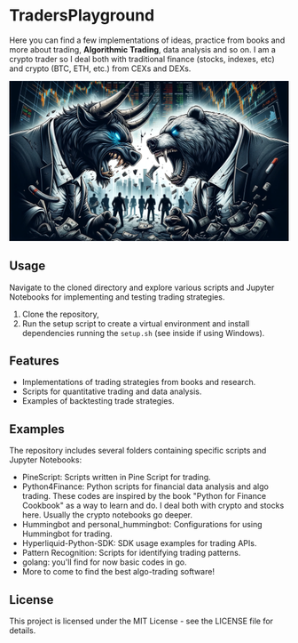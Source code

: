 # TradersPlayground
Here you can find a few implementations of ideas, practice from books and more about trading, **Algorithmic Trading**, data analysis and so on.
I am a crypto trader so I deal both with traditional finance (stocks, indexes, etc) and crypto (BTC, ETH, etc.) from CEXs and DEXs.

![Image1](_images/bullvsbear.webp)

## Usage
Navigate to the cloned directory and explore various scripts and Jupyter Notebooks for implementing and testing trading strategies. 
1. Clone the repository, 
2. Run the setup script to create a virtual environment and install dependencies running the ``setup.sh`` (see inside if using Windows).

## Features
- Implementations of trading strategies from books and research.
- Scripts for quantitative trading and data analysis.
- Examples of backtesting trade strategies.

## Examples
The repository includes several folders containing specific scripts and Jupyter Notebooks:
- PineScript: Scripts written in Pine Script for trading.
- Python4Finance: Python scripts for financial data analysis and algo trading. These codes are inspired by the book "Python for Finance Cookbook" as a way to learn and do. I deal both with crypto and stocks here. Usually the crypto notebooks go deeper.
- Hummingbot and personal_hummingbot: Configurations for using Hummingbot for trading.
- Hyperliquid-Python-SDK: SDK usage examples for trading APIs.
- Pattern Recognition: Scripts for identifying trading patterns.
- golang: you'll find for now basic codes in go.
- More to come to find the best algo-trading software!

## License
This project is licensed under the MIT License - see the LICENSE file for details.
